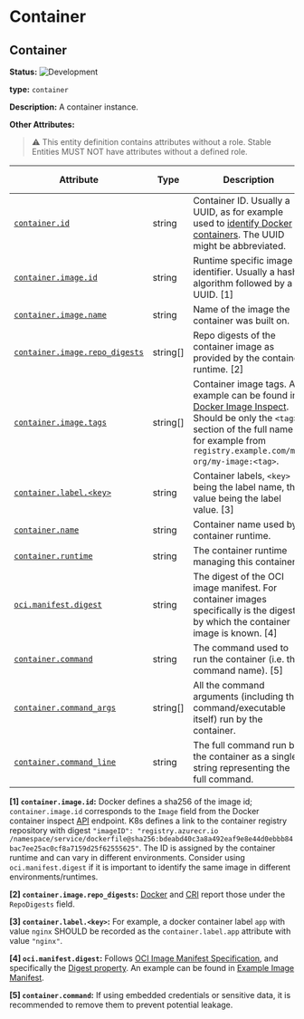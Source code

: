 <!-- NOTE: THIS FILE IS AUTOGENERATED. DO NOT EDIT BY HAND. -->
<!-- see templates/registry/markdown/entity_namespace.md.j2 -->
<!-- markdownlint-capture -->
<!-- markdownlint-disable -->

# Container

## Container

**Status:** ![Development](https://img.shields.io/badge/-development-blue)

**type:** `container`

**Description:** A container instance.

**Other Attributes:**

> :warning: This entity definition contains attributes without a role.
> Stable Entities MUST NOT have attributes without a defined role.

| Attribute  | Type | Description  | Examples  | [Requirement Level](https://opentelemetry.io/docs/specs/semconv/general/attribute-requirement-level/) | Stability |
|---|---|---|---|---|---|
| [`container.id`](/docs/registry/attributes/container.md) | string | Container ID. Usually a UUID, as for example used to [identify Docker containers](https://docs.docker.com/engine/containers/run/#container-identification). The UUID might be abbreviated. | `a3bf90e006b2` | `Recommended` | ![Development](https://img.shields.io/badge/-development-blue) |
| [`container.image.id`](/docs/registry/attributes/container.md) | string | Runtime specific image identifier. Usually a hash algorithm followed by a UUID. [1] | `sha256:19c92d0a00d1b66d897bceaa7319bee0dd38a10a851c60bcec9474aa3f01e50f` | `Recommended` | ![Development](https://img.shields.io/badge/-development-blue) |
| [`container.image.name`](/docs/registry/attributes/container.md) | string | Name of the image the container was built on. | `gcr.io/opentelemetry/operator` | `Recommended` | ![Development](https://img.shields.io/badge/-development-blue) |
| [`container.image.repo_digests`](/docs/registry/attributes/container.md) | string[] | Repo digests of the container image as provided by the container runtime. [2] | `["example@sha256:afcc7f1ac1b49db317a7196c902e61c6c3c4607d63599ee1a82d702d249a0ccb", "internal.registry.example.com:5000/example@sha256:b69959407d21e8a062e0416bf13405bb2b71ed7a84dde4158ebafacfa06f5578"]` | `Recommended` | ![Development](https://img.shields.io/badge/-development-blue) |
| [`container.image.tags`](/docs/registry/attributes/container.md) | string[] | Container image tags. An example can be found in [Docker Image Inspect](https://docs.docker.com/engine/api/v1.43/#tag/Image/operation/ImageInspect). Should be only the `<tag>` section of the full name for example from `registry.example.com/my-org/my-image:<tag>`. | `["v1.27.1", "3.5.7-0"]` | `Recommended` | ![Development](https://img.shields.io/badge/-development-blue) |
| [`container.label.<key>`](/docs/registry/attributes/container.md) | string | Container labels, `<key>` being the label name, the value being the label value. [3] | `nginx` | `Recommended` | ![Development](https://img.shields.io/badge/-development-blue) |
| [`container.name`](/docs/registry/attributes/container.md) | string | Container name used by container runtime. | `opentelemetry-autoconf` | `Recommended` | ![Development](https://img.shields.io/badge/-development-blue) |
| [`container.runtime`](/docs/registry/attributes/container.md) | string | The container runtime managing this container. | `docker`; `containerd`; `rkt` | `Recommended` | ![Development](https://img.shields.io/badge/-development-blue) |
| [`oci.manifest.digest`](/docs/registry/attributes/oci.md) | string | The digest of the OCI image manifest. For container images specifically is the digest by which the container image is known. [4] | `sha256:e4ca62c0d62f3e886e684806dfe9d4e0cda60d54986898173c1083856cfda0f4` | `Recommended` | ![Development](https://img.shields.io/badge/-development-blue) |
| [`container.command`](/docs/registry/attributes/container.md) | string | The command used to run the container (i.e. the command name). [5] | `otelcontribcol` | `Opt-In` | ![Development](https://img.shields.io/badge/-development-blue) |
| [`container.command_args`](/docs/registry/attributes/container.md) | string[] | All the command arguments (including the command/executable itself) run by the container. | `["otelcontribcol", "--config", "config.yaml"]` | `Opt-In` | ![Development](https://img.shields.io/badge/-development-blue) |
| [`container.command_line`](/docs/registry/attributes/container.md) | string | The full command run by the container as a single string representing the full command. | `otelcontribcol --config config.yaml` | `Opt-In` | ![Development](https://img.shields.io/badge/-development-blue) |

**[1] `container.image.id`:** Docker defines a sha256 of the image id; `container.image.id` corresponds to the `Image` field from the Docker container inspect [API](https://docs.docker.com/engine/api/v1.43/#tag/Container/operation/ContainerInspect) endpoint.
K8s defines a link to the container registry repository with digest `"imageID": "registry.azurecr.io /namespace/service/dockerfile@sha256:bdeabd40c3a8a492eaf9e8e44d0ebbb84bac7ee25ac0cf8a7159d25f62555625"`.
The ID is assigned by the container runtime and can vary in different environments. Consider using `oci.manifest.digest` if it is important to identify the same image in different environments/runtimes.

**[2] `container.image.repo_digests`:** [Docker](https://docs.docker.com/engine/api/v1.43/#tag/Image/operation/ImageInspect) and [CRI](https://github.com/kubernetes/cri-api/blob/c75ef5b473bbe2d0a4fc92f82235efd665ea8e9f/pkg/apis/runtime/v1/api.proto#L1237-L1238) report those under the `RepoDigests` field.

**[3] `container.label.<key>`:** For example, a docker container label `app` with value `nginx` SHOULD be recorded as the `container.label.app` attribute with value `"nginx"`.

**[4] `oci.manifest.digest`:** Follows [OCI Image Manifest Specification](https://github.com/opencontainers/image-spec/blob/main/manifest.md), and specifically the [Digest property](https://github.com/opencontainers/image-spec/blob/main/descriptor.md#digests).
An example can be found in [Example Image Manifest](https://github.com/opencontainers/image-spec/blob/main/manifest.md#example-image-manifest).

**[5] `container.command`:** If using embedded credentials or sensitive data, it is recommended to remove them to prevent potential leakage.


<!-- markdownlint-restore -->
